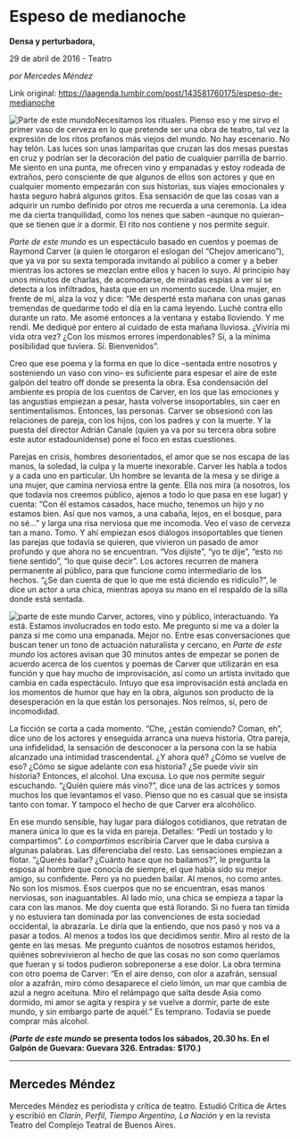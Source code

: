 # Espeso de medianoche

**Densa y perturbadora,**

29 de abril de 2016 - Teatro

_por Mercedes Méndez_

Link original: https://laagenda.tumblr.com/post/143581760175/espeso-de-medianoche

![Parte de este mundo](https://64.media.tumblr.com/87c7187c20dc9c7102305fd804ae1d01/tumblr_inline_pjzzzozxQ91t6q87u_500.jpg)Necesitamos los rituales. Pienso eso y
me sirvo el primer vaso de cerveza en lo que pretende ser una obra de
teatro, tal vez la expresión de los ritos profanos más viejos del
mundo.  No hay escenario. No hay telón. Las luces son unas
lamparitas que cruzan las dos mesas puestas en cruz y podrían ser la
decoración del patio de cualquier parrilla de barrio. Me siento en
una punta, me ofrecen vino y empanadas y estoy rodeada de extraños,
pero consciente de que algunos de ellos son actores y que en
cualquier momento empezarán con sus historias, sus viajes
emocionales y hasta seguro habrá algunos gritos. Esa sensación de
que las cosas van a adquirir un rumbo definido por otros me recuerda
a una ceremonia.  La idea me da cierta tranquilidad, como los nenes
que saben –aunque no quieran– que se tienen que ir a dormir. El
rito nos contiene y nos permite seguir. 


*Parte
de este mundo* es
un espectáculo basado en cuentos y poemas de Raymond Carver (a quien
le otorgaron el eslogan del “Chejov americano”), que ya va por su
sexta temporada invitando al público a comer y a beber mientras los
actores se mezclan entre ellos y hacen lo suyo. Al principio hay unos
minutos de charlas, de acomodarse, de miradas espías a ver si se
detecta a los infiltrados, hasta que en un momento sucede. Una mujer,
en frente de mí, alza la voz y dice: “Me
desperté esta mañana con unas ganas tremendas de quedarme todo el
día en la cama leyendo. Luché contra ello durante un rato. Me
asomé entonces a la ventana y estaba lloviendo. Y me rendí. Me
dediqué por entero al cuidado de esta mañana lluviosa. ¿Viviría
mi vida otra vez? ¿Con los mismos errores imperdonables? Sí, a la
mínima posibilidad que tuviera. Sí. Bienvenidos”. 



Creo
que ese poema y la forma en que lo dice –sentada entre nosotros y
sosteniendo un vaso con vino– es suficiente para espesar el aire de
este galpón del teatro off donde se presenta la obra. Esa
condensación del ambiente es propia de los cuentos de Carver, en los
que las emociones y las angustias empiezan a pesar, hasta volverse
insoportables, sin caer en sentimentalismos. Entonces, las personas.
Carver se obsesionó con las relaciones de pareja, con los hijos, con
los padres y con la muerte. Y la puesta del director Adrián Canale
(quien ya va por su tercera obra sobre este autor estadounidense)
pone el foco en estas cuestiones. 



Parejas
en crisis, hombres desorientados, el amor que se nos escapa de las
manos, la soledad, la culpa y la muerte inexorable. Carver les habla
a todos y a cada uno en particular. Un hombre se levanta de la mesa y
se dirige a una mujer, que camina nerviosa entre la gente. Ella nos
mira (a nosotros, los que todavía nos creemos público, ajenos a
todo lo que pasa en ese lugar) y cuenta: “Con él estamos casados,
hace mucho, tenemos un hijo y no estamos bien. Así que nos vamos, a
una cabaña, lejos, en el bosque, para no sé…” y larga una risa
nerviosa que me incomoda. Veo el vaso de cerveza tan a mano. Tomo. Y
ahí empiezan esos diálogos insoportables que tienen las parejas que
todavía se quieren, que vivieron un pasado de amor profundo y que
ahora no se encuentran. “Vos dijiste”, “yo te dije”, “esto
no tiene sentido”, “lo que quise decir”. Los actores recurren
de manera permanente al público, para que funcione como 
intermediario de los hechos. “¿Se dan cuenta de que lo que me está
diciendo es ridículo?”, le dice un actor a una chica, mientras
apoya su mano en el respaldo de la silla donde está sentada.  


![parte de este mundo](https://64.media.tumblr.com/87c7187c20dc9c7102305fd804ae1d01/tumblr_inline_pjzzzozxQ91t6q87u_500.jpg) Carver, actores, vino y público, interactuando. 
Ya
está. Estamos involucrados en todo esto. Me pregunto si me va a
doler la panza si me como una empanada. Mejor no. Entre esas
conversaciones que buscan tener un tono de actuación naturalista y
cercano, en *Parte
de este mundo* los
actores avisan que 30 minutos antes de empezar se ponen de acuerdo
acerca de los cuentos y poemas de Carver que utilizarán en esa
función y que hay mucho de improvisación, así como un artista
invitado que cambia en cada espectáculo. Intuyo que esa
improvisación está anclada en los momentos de humor que hay en la
obra, algunos son producto de la desesperación en la que están los
personajes. Nos reímos, sí, pero de incomodidad. 



La
ficción se corta a cada momento. “Che, ¿están comiendo? Coman,
eh”, dice uno de los actores y enseguida arranca una nueva
historia. Otra pareja, una infidelidad, la sensación de desconocer a
la persona con la se había alcanzado una intimidad trascendental. ¿Y
ahora qué? ¿Cómo se vuelve de eso? ¿Cómo se sigue adelante con
esa historia? ¿Se puede vivir sin historia? Entonces, el alcohol.
Una excusa. Lo que nos permite seguir escuchando. “¿Quién quiere
más vino?”, dice una de las actrices y somos muchos los que
levantamos el vaso. Pienso que no es casual que se insista tanto con
tomar. Y tampoco el hecho de que Carver era alcohólico.   



En
ese mundo sensible, hay lugar para diálogos cotidianos, que retratan
de manera única lo que es la vida en pareja. Detalles: “Pedí un
tostado y lo compartimos”. *Lo
compartimos*
escribiría Carver que le daba cursiva a algunas palabras. Las
diferenciaba del resto.  Las sensaciones empiezan a flotar. “¿Querés
bailar? ¿Cuánto hace que no bailamos?”, le pregunta la esposa al
hombre que conocía de siempre, el que había sido su mejor amigo, su
confidente. Pero ya no pueden bailar. Al menos, no como antes. No son
los mismos. Esos cuerpos que no se encuentran, esas manos nerviosas,
son inaguantables. Al lado mío, una chica se empieza a tapar la cara
con las manos. Me doy cuenta que está llorando. Si no fuera tan
tímida y no estuviera tan dominada por las convenciones de esta
sociedad occidental, la abrazaría. Le diría que la entiendo, que
nos pasó y nos va a pasar a todos. Al menos a todos los que
decidimos sentir. Miro al resto de la gente en las mesas. Me pregunto
cuántos de nosotros estamos heridos, quiénes sobrevivieron al hecho
de que las cosas no son como queríamos que fueran y si todos
pudieron sobreponerse a ese dolor. La obra termina con otro poema de
Carver: “En
el aire denso, con olor a azafrán, sensual olor a azafrán, miro
cómo desaparece el cielo limón, un mar que cambia de azul a negro
aceituna. Miro el relámpago que salta desde Asia como dormido, mi
amor se agita y respira y se vuelve a dormir, parte de este mundo, y
sin embargo parte de aquél.”
Es temprano. Todavía se puede comprar más alcohol. 


  


***(Parte
de este mundo* se
presenta todos los sábados, 20.30 hs. En el Galpón de Guevara:
Guevara 326. Entradas: $170.)**



---

Mercedes Méndez
---------------

 Mercedes Méndez es periodista y crítica de teatro. Estudió Crítica
de Artes y escribió en *Clarín*, *Perfil*, *Tiempo
Argentino, La Nación*  y en la revista Teatro del Complejo
Teatral de Buenos Aires.

